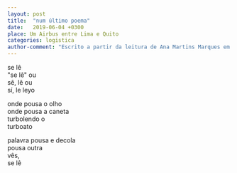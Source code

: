 ```yaml
---
layout: post
title:  "num último poema"
date:   2019-06-04 +0300
place: Um Airbus entre Lima e Quito
categories: logistica
author-comment: "Escrito a partir da leitura de Ana Martins Marques em pleno vôo. Antes de 2020-08-23, o título era vôo 1. Edições por sugestões de Brunella Martina e Kleyson Barbosa"
---
```


se lê  
"se lê" ou  
sê, lê ou  
sí, le leyo  


onde pousa o olho  
onde pousa a caneta  
turbolendo o  
turboato  

palavra pousa e decola  
pousa outra  
vês,  
se lê
